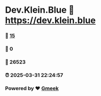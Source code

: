 # Dev.Klein.Blue :link: https://dev.klein.blue 
### :page_facing_up: [15](https://dev.klein.blue/tag.html) 
### :speech_balloon: 0 
### :hibiscus: 26523 
### :alarm_clock: 2025-03-31 22:24:57 
### Powered by :heart: [Gmeek](https://github.com/Meekdai/Gmeek)
